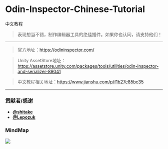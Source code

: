 # Odin-Inspector-Chinese-Tutorial
中文教程
> 表现想当不错，制作编辑器工具的绝佳插件。如果你也认同，请支持他们！

---------------

> 官方地址：https://odininspector.com/

> Unity AssetStore地址：https://assetstore.unity.com/packages/tools/utilities/odin-inspector-and-serializer-89041

> 中文教程相关地址：https://www.jianshu.com/p/f1b27e85bc35


******************

### 贡献者/感谢
  * **[@shitake](https://github.com/molingyu)**
  * **[@Lepozuk](https://github.com/Lepozuk)**
  
### MindMap

![](https://github.com/su9257/Odin-Inspector-Chinese-Tutorial/blob/master/Assets/MarkDown/MindMap/Unity%20Attribute%20Inspecator.png)
